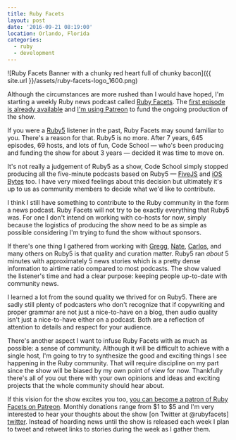```yaml
---
title: Ruby Facets
layout: post
date: '2016-09-21 08:19:00'
location: Orlando, Florida
categories:
  - ruby
  - development
---
```


![Ruby Facets Banner with a chunky red heart full of chunky bacon]({{ site.url }}/assets/ruby-facets-logo_1600.png)

Although the circumstances are more rushed than I would have hoped, I'm starting
a weekly Ruby news podcast called [Ruby Facets][rf]. The [first episode is
already available][one] and [I'm using Patreon][patreon] to fund the ongoing
production of the show.

If you were a [Ruby5][ruby5] listener in the past, Ruby Facets may sound
familiar to you. There's a reason for that. Ruby5 is no more. After 7 years,
645 episodes, 69 hosts, and lots of fun, Code School — who's been producing and
funding the show for about 3 years — decided it was time to move on.

It's not really a judgement of Ruby5 as a show, Code School simply stopped
producing all the five-minute podcasts based on Ruby5 — [FiveJS][fivejs] and
[iOS Bytes][iosbytes] too. I have very mixed feelings about this
decision but ultimately it's up to us as community members to decide what we'd
like to contribute.

I think I still have something to contribute to the Ruby community in the form
a news podcast. Ruby Facets will not try to be exactly everything that Ruby5
was. For one I don't intend on working with co-hosts for now, simply because
the logistics of producing the show need to be as simple as possible considering
I'm trying to fund the show without sponsors.

If there's one thing I gathered from working with [Gregg][gregg],
[Nate][nate], [Carlos][caike], and many others on Ruby5 is that quality and
curation matter. Ruby5 ran *about* 5 minutes with approximately 5 news stories
which is a pretty dense information to airtime ratio compared to most podcasts.
The show valued the listener's time and had a clear purpose: keeping people
up-to-date with community news.

I learned a lot from the sound quality we thrived for on Ruby5. There are sadly
still plenty of podcasters who don't recognize that if copywriting and proper
grammar are not just a nice-to-have on a blog, then audio quality isn't just a
nice-to-have either on a podcast. Both are a reflection of attention to details
and respect for your audience.

There's another aspect I want to infuse Ruby Facets with as much as possible: a
sense of community. Although it will be difficult to achieve with a single host,
I'm going to try to synthesize the good and exciting things I see happening in
the Ruby community. That will require discipline on my part since the show will
be biased by my own point of view for now. Thankfully there's all of you out
there with your own opinions and ideas and exciting projects that the whole
community should hear about.

If this vision for the show excites you too, [you can become a patron of Ruby
Facets on Patreon][patreon]. Monthly donations range from $1 to $5 and I'm
very interested to hear your thoughts about the show [on Twitter at @rubyfacets]
[twitter]. Instead of hoarding news until the show is released each week I plan
to tweet and retweet links to stories during the week as I gather them.

[rf]: http://rubyfacets.com/
[one]: http://rubyfacets.com/1
[patreon]: https://www.patreon.com/rubyfacets
[ruby5]: https://ruby5.codeschool.com
[fivejs]: https://fivejs.codeschool.com/
[iosbytes]: https://iosbytes.codeschool.com/
[nate]: https://twitter.com/nbibler
[gregg]: https://twitter.com/greggpollack
[caike]: https://twitter.com/caike
[twitter]: https://twitter.com/rubyfacets
